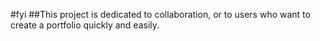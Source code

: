 #fyi
##This project is dedicated to collaboration, or to users who want to create a portfolio quickly and easily.
